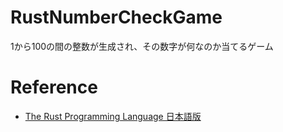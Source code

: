 # RustNumberCheckGame
1から100の間の整数が生成され、その数字が何なのか当てるゲーム

# Reference
- [The Rust Programming Language 日本語版](https://doc.rust-jp.rs/book-ja/ch02-00-guessing-game-tutorial.html)
